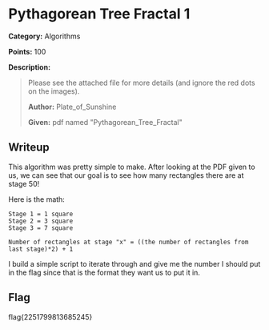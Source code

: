# Pythagorean Tree Fractal 1
**Category:** Algorithms

**Points:** 100

**Description:**
> Please see the attached file for more details (and ignore the red dots on the images).
>
> **Author:** Plate_of_Sunshine
>
> **Given:** pdf named "Pythagorean_Tree_Fractal"

## Writeup
This algorithm was pretty simple to make. After looking at the PDF given to us,
we can see that our goal is to see how many rectangles there are at stage 50!

Here is the math:
```
Stage 1 = 1 square
Stage 2 = 3 square
Stage 3 = 7 square

Number of rectangles at stage "x" = ((the number of rectangles from last stage)*2) + 1
```

I build a simple script to iterate through and give me the number I should put
in the flag since that is the format they want us to put it in.

## Flag
flag{2251799813685245}
